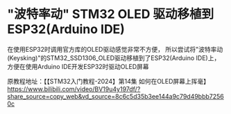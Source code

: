 # "波特率动" STM32 OLED 驱动移植到 ESP32(Arduino IDE)
在使用ESP32时调用官方库的OLED驱动感觉非常不方便，
所以尝试将"波特率动(Keysking)"的STM32_SSD1306_OLED驱动移植到了ESP32(Arduino IDE)上，
方便在使用Arduino IDE开发ESP32时驱动OLED屏幕

原教程地址：【【STM32入门教程-2024】第14集 如何在OLED屏幕上挥毫】 https://www.bilibili.com/video/BV19u4y197df/?share_source=copy_web&vd_source=8c6c5d35b3ee144a9c79d49bbb72560c

